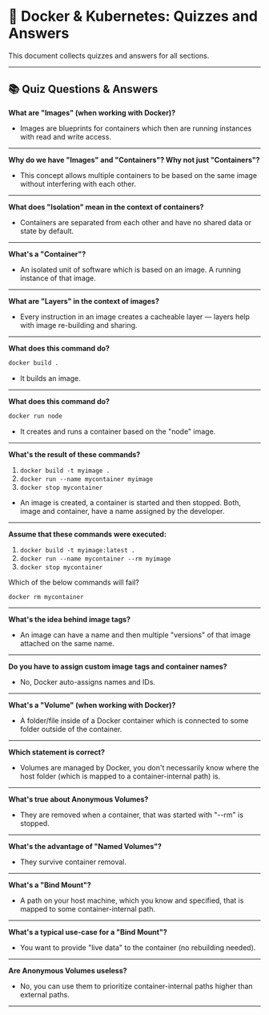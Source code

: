 # 🔫 Docker & Kubernetes: Quizzes and Answers

This document collects quizzes and answers for all sections.

---

## 📚 Quiz Questions & Answers

**What are "Images" (when working with Docker)?**
- Images are blueprints for containers which then are running instances with read and write access.

---

**Why do we have "Images" and "Containers"? Why not just "Containers"?**
- This concept allows multiple containers to be based on the same image without interfering with each other.

---

**What does "Isolation" mean in the context of containers?**
- Containers are separated from each other and have no shared data or state by default.

---

**What's a "Container"?**
- An isolated unit of software which is based on an image. A running instance of that image.

---

**What are "Layers" in the context of images?**
- Every instruction in an image creates a cacheable layer — layers help with image re-building and sharing.

---

**What does this command do?**

```bash
docker build .
```
- It builds an image.

---

**What does this command do?**

```bash
docker run node
```
- It creates and runs a container based on the "node" image.

---

**What's the result of these commands?**

1. `docker build -t myimage .`
2. `docker run --name mycontainer myimage`
3. `docker stop mycontainer`

- An image is created, a container is started and then stopped. Both, image and container, have a name assigned by the developer.

---

**Assume that these commands were executed:**

1. `docker build -t myimage:latest .`
2. `docker run --name mycontainer --rm myimage`
3. `docker stop mycontainer`

Which of the below commands will fail?

```bash
docker rm mycontainer
```

---

**What's the idea behind image tags?**
- An image can have a name and then multiple "versions" of that image attached on the same name.

---

**Do you have to assign custom image tags and container names?**
- No, Docker auto-assigns names and IDs.

---

**What's a "Volume" (when working with Docker)?**
- A folder/file inside of a Docker container which is connected to some folder outside of the container.

---

**Which statement is correct?**
- Volumes are managed by Docker, you don't necessarily know where the host folder (which is mapped to a container-internal path) is.

---

**What's true about Anonymous Volumes?**
- They are removed when a container, that was started with "--rm" is stopped.

---

**What's the advantage of "Named Volumes"?**
- They survive container removal.

---

**What's a "Bind Mount"?**
- A path on your host machine, which you know and specified, that is mapped to some container-internal path.

---

**What's a typical use-case for a "Bind Mount"?**
- You want to provide "live data" to the container (no rebuilding needed).

---

**Are Anonymous Volumes useless?**
- No, you can use them to prioritize container-internal paths higher than external paths.

---